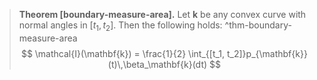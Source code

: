> __Theorem [boundary-measure-area].__ Let $\mathbf{k}$ be any convex curve with normal angles in $[t_1, t_2]$. Then the following holds: ^thm-boundary-measure-area
$$
\mathcal{I}(\mathbf{k}) = \frac{1}{2} \int_{[t_1, t_2]}p_{\mathbf{k}}(t)\,\beta_\mathbf{k}(dt)
$$